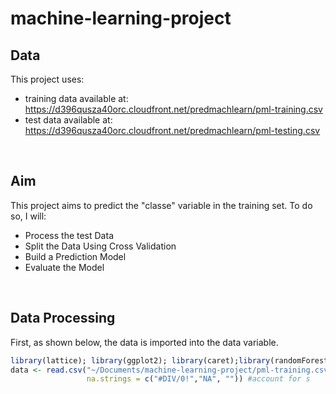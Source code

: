 # machine-learning-project

Data
---------
This project uses:
* training data available at: https://d396qusza40orc.cloudfront.net/predmachlearn/pml-training.csv
* test data available at: https://d396qusza40orc.cloudfront.net/predmachlearn/pml-testing.csv

<br>

Aim
----------
This project aims to predict the "classe" variable in the training set. To do so, I will:
* Process the test Data
* Split the Data Using Cross Validation
* Build a Prediction Model
* Evaluate the Model 

<br>

Data Processing
--------------
First, as shown below, the data is imported into the data variable.

```r
library(lattice); library(ggplot2); library(caret);library(randomForest)  #load packages
data <- read.csv("~/Documents/machine-learning-project/pml-training.csv", #import data
                 na.strings = c("#DIV/0!","NA", "")) #account for s
```
